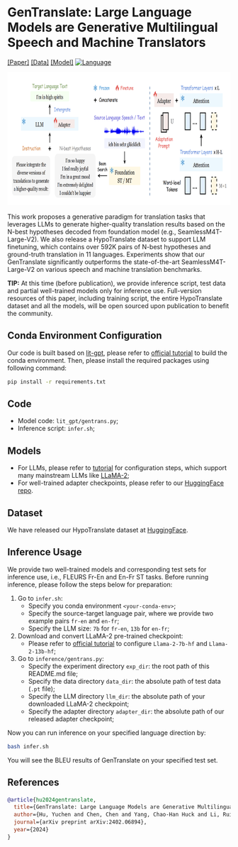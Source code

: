 # GenTranslate: Large Language Models are Generative Multilingual Speech and Machine Translators

[[Paper]](https://arxiv.org/abs/2402.06894) [[Data]](https://huggingface.co/datasets/PeacefulData/HypoTranslate) [[Model]](https://huggingface.co/PeacefulData/GenTranslate) [![Language](https://img.shields.io/badge/Language-multilingual-lightgrey#model-badge)](#datasets)

<p align="center">  <img src="https://github.com/YUCHEN005/GenTranslate/blob/master/tutorials/genst-iclr24.png" height ="300"> </p>

This work proposes a generative paradigm for translation tasks that leverages LLMs to generate higher-quality translation results based on the N-best hypotheses decoded from foundation model (e.g., SeamlessM4T-Large-V2).
We also release a HypoTranslate dataset to support LLM finetuning, which contains over 592K pairs of N-best hypotheses and ground-truth translation in 11 languages.
Experiments show that our GenTranslate significantly outperforms the state-of-the-art SeamlessM4T-Large-V2 on various speech and machine translation benchmarks.

**TIP:** At this time (before publication), we provide inference script, test data and partial well-trained models only for inference use. Full-version resources of this paper, including training script, the entire HypoTranslate dataset and all the models, will be open sourced upon publication to benefit the community.

## Conda Environment Configuration

Our code is built based on [lit-gpt](https://github.com/Lightning-AI/lit-gpt), please refer to [official tutorial](https://github.com/Lightning-AI/lit-gpt#setup) to build the conda environment. Then, please install the required packages using following command:
```bash
pip install -r requirements.txt
```

## Code

- Model code: `lit_gpt/gentrans.py`;
- Inference script: `infer.sh`;

## Models

- For LLMs, please refer to [tutorial](https://github.com/Lightning-AI/lit-gpt/tree/main/tutorials) for configuration steps, which support many mainstream LLMs like [LLaMA-2](https://github.com/Lightning-AI/lit-gpt/blob/main/tutorials/download_llama_2.md);
- For well-trained adapter checkpoints, please refer to our [HuggingFace repo](https://huggingface.co/PeacefulData/GenTranslate).

## Dataset

We have released our HypoTranslate dataset at [HuggingFace](https://huggingface.co/datasets/PeacefulData/HypoTranslate).


## Inference Usage
We provide two well-trained models and corresponding test sets for inference use, i.e., FLEURS Fr-En and En-Fr ST tasks.
Before running inference, please follow the steps below for preparation:
1. Go to `infer.sh`:
   - Specify you conda environment `<your-conda-env>`;
   - Specify the source-target language pair, where we provide two example pairs `fr-en` and `en-fr`;
   - Specify the LLM size: `7b` for `fr-en`, `13b` for `en-fr`;
2. Download and convert LLaMA-2 pre-trained checkpoint:
   - Please refer to [official tutorial](https://github.com/Lightning-AI/lit-gpt/blob/main/tutorials/download_llama_2.md) to configure `Llama-2-7b-hf` and `Llama-2-13b-hf`;
3. Go to `inference/gentrans.py`:
   - Specify the experiment directory `exp_dir`: the root path of this README.md file;
   - Specify the data directory `data_dir`: the absolute path of test data (`.pt` file);
   - Specify the LLM directory `llm_dir`: the absolute path of your downloaded LLaMA-2 checkpoint;
   - Specify the adapter directory `adapter_dir`: the absolute path of our released adapter checkpoint;

Now you can run inference on your specified language direction by:
```bash
bash infer.sh
```

You will see the BLEU results of GenTranslate on your specified test set.


## References
```bib
@article{hu2024gentranslate,
  title={GenTranslate: Large Language Models are Generative Multilingual Speech and Machine Translators},
  author={Hu, Yuchen and Chen, Chen and Yang, Chao-Han Huck and Li, Ruizhe and Zhang, Dong and Chen, Zhehuai and Chng, Eng Siong},
  journal={arXiv preprint arXiv:2402.06894},
  year={2024}
}
```
